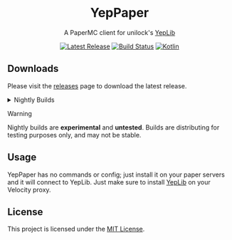 <!-- Title + Logo -->
<br />
<div align="center">

  # YepPaper

  A PaperMC client for unilock's [YepLib](https://github.com/unilock/YepLib)

  [![Latest Release][release-shield]][latest-release-url]
  [![Build Status][actions-shield]][actions-url]
  [![Kotlin][kotlin-shield]](#)
  <!-- [![Last Commit][last-commit-shield]][last-commit-url]
  [![License][license-shield]][license-url] -->
</div>

## Downloads



Please visit the [releases][releases-url] page to download the latest release.

<details>
<summary>Nightly Builds</summary>
<br>

[Nightly builds][actions-url] are available from github actions.

A permalink to the latest nightly build can be found [here][nightly-download-url].

</details>

> [!WARNING]  
> Nightly builds are **experimental** and **untested**.
> Builds are distributing for testing purposes only, and may not be stable.

## Usage

YepPaper has no commands or config; just install it on your paper servers and it will connect to YepLib. Just make sure to install [YepLib](https://github.com/unilock/YepLib) on your Velocity proxy.

## License
This project is licensed under the [MIT License](LICENSE).

<!-- urls -->
<!-- shields -->
[release-shield]: https://img.shields.io/github/v/release/elliotnash/YepPaper?style=for-the-badge
[actions-shield]: https://img.shields.io/github/actions/workflow/status/elliotnash/YepPaper/build.yml?style=for-the-badge
[kotlin-shield]: https://img.shields.io/badge/Kotlin-%237F52FF.svg?logo=kotlin&logoColor=white&style=for-the-badge

[releases-url]: https://github.com/elliotnash/YepPaper/releases
[latest-release-url]: https://github.com/elliotnash/YepPaper/releases/latest
[actions-url]: https://github.com/elliotnash/YepPaper/actions

[nightly-download-url]: https://nightly.link/elliotnash/YepPaper/workflows/build/main/YepPaper.jar.zip